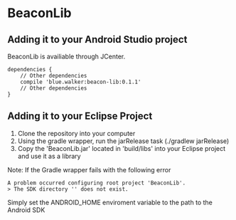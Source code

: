 BeaconLib
===

Adding it to your Android Studio project
---
BeaconLib is availiable through JCenter. 
```GRADLE
dependencies {
    // Other dependencies
    compile 'blue.walker:beacon-lib:0.1.1'
    // Other dependencies
}
```

Adding it to your Eclipse Project
---
1. Clone the repository into your computer
2. Using the gradle wrapper, run the jarRelease task (./gradlew jarRelease)
3. Copy the 'BeaconLib.jar' located in 'build/libs' into your Eclipse project and use it as a library

Note: If the Gradle wrapper fails with the following error
```
A problem occurred configuring root project 'BeaconLib'.
> The SDK directory '' does not exist.
```
Simply set the ANDROID_HOME enviroment variable to the path to the Android SDK

